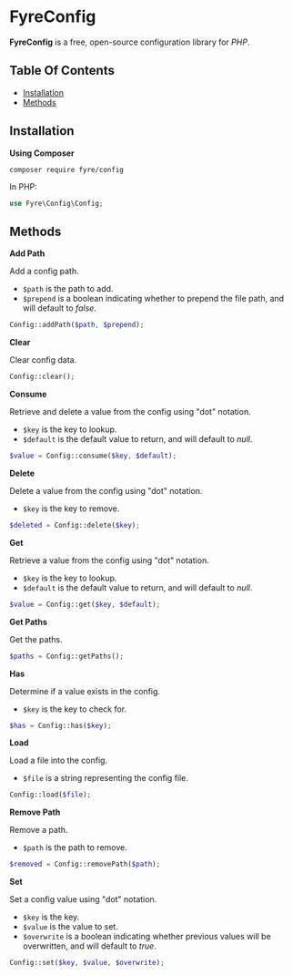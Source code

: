 # FyreConfig

**FyreConfig** is a free, open-source configuration library for *PHP*.


## Table Of Contents
- [Installation](#installation)
- [Methods](#methods)



## Installation

**Using Composer**

```
composer require fyre/config
```

In PHP:

```php
use Fyre\Config\Config;
```


## Methods

**Add Path**

Add a config path.

- `$path` is the path to add.
- `$prepend` is a boolean indicating whether to prepend the file path, and will default to *false*.

```php
Config::addPath($path, $prepend);
```

**Clear**

Clear config data.

```php
Config::clear();
```

**Consume**

Retrieve and delete a value from the config using "dot" notation.

- `$key` is the key to lookup.
- `$default` is the default value to return, and will default to *null*.

```php
$value = Config::consume($key, $default);
```

**Delete**

Delete a value from the config using "dot" notation.

- `$key` is the key to remove.

```php
$deleted = Config::delete($key);
```

**Get**

Retrieve a value from the config using "dot" notation.

- `$key` is the key to lookup.
- `$default` is the default value to return, and will default to *null*.

```php
$value = Config::get($key, $default);
```

**Get Paths**

Get the paths.

```php
$paths = Config::getPaths();
```

**Has**

Determine if a value exists in the config.

- `$key` is the key to check for.

```php
$has = Config::has($key);
```

**Load**

Load a file into the config.

- `$file` is a string representing the config file.

```php
Config::load($file);
```

**Remove Path**

Remove a path.

- `$path` is the path to remove.

```php
$removed = Config::removePath($path);
```

**Set**

Set a config value using "dot" notation.

- `$key` is the key.
- `$value` is the value to set.
- `$overwrite` is a boolean indicating whether previous values will be overwritten, and will default to *true*.

```php
Config::set($key, $value, $overwrite);
```